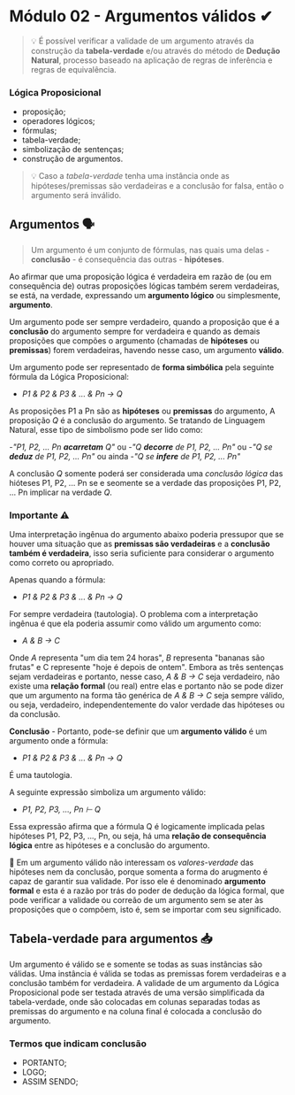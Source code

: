 # Módulo 02 - Argumentos válidos ✔

> 💡 É possível verificar a validade de um argumento através da construção da **tabela-verdade** e/ou através do método de **Dedução Natural**, processo baseado na aplicação de regras de inferência e regras de equivalência.

### Lógica Proposicional

- proposição;
- operadores lógicos;
- fórmulas;
- tabela-verdade;
- simbolização de sentenças;
- construção de argumentos.

> 💡 Caso a _tabela-verdade_ tenha uma instância onde as hipóteses/premissas são verdadeiras e a conclusão for falsa, então o argumento será inválido.

## Argumentos 🗣

> Um argumento é um conjunto de fórmulas, nas quais uma delas - **conclusão** - é consequência das outras - **hipóteses**.

Ao afirmar que uma proposição lógica é verdadeira em razão de (ou em consequência de) outras proposições lógicas também serem verdadeiras, se está, na verdade, expressando um **argumento lógico** ou simplesmente, **argumento**.

Um argumento pode ser sempre verdadeiro, quando a proposição que é a **conclusão** do argumento sempre for verdadeira e quando as demais proposições que compões o argumento (chamadas de **hipóteses** ou **premissas**) forem verdadeiras, havendo nesse caso, um argumento **válido**.

Um argumento pode ser representado de **forma simbólica** pela seguinte fórmula da Lógica Proposicional:

- _P1 & P2 & P3 & ... & Pn -> Q_

As proposições P1 a Pn são as **hipóteses** ou **premissas** do argumento, A proposição _Q_ é a conclusão do argumento. Se tratando de Linguagem Natural, esse tipo de simbolismo pode ser lido como:

-_"P1, P2, ... Pn **acarretam** Q"_ ou -_"Q **decorre** de P1, P2, ... Pn"_ ou -_"Q se **deduz** de P1, P2, ... Pn"_ ou ainda -_"Q se **infere** de P1, P2, ... Pn"_

A conclusão _Q_ somente poderá ser considerada uma _conclusão lógica_ das hióteses P1, P2, ... Pn se e seomente se a verdade das proposições P1, P2, ... Pn implicar na verdade _Q_.

### Importante ⚠

Uma interpretação ingênua do argumento abaixo poderia pressupor que se houver uma situação que as **premissas são verdadeiras** e a **conclusão também é verdadeira**, isso seria suficiente para considerar o argumento como correto ou apropriado.

Apenas quando a fórmula:

- _P1 & P2 & P3 & ... & Pn -> Q_

For sempre verdadeira (tautologia).
O problema com a interpretação ingênua é que ela poderia assumir como válido um argumento como:

- _A & B -> C_

Onde _A_ representa "um dia tem 24 horas", _B_ representa "bananas são frutas" e C represente "hoje é depois de ontem". Embora as três sentenças sejam verdadeiras e portanto, nesse caso, _A & B -> C_ seja verdadeiro, não existe uma **relação formal** (ou real) entre elas e portanto não se pode dizer que um argumento na forma tão genérica de _A & B -> C_ seja sempre válido, ou seja, verdadeiro, independentemente do valor verdade das hipóteses ou da conclusão.

**Conclusão** - Portanto, pode-se definir que um **argumento válido** é um argumento onde a fórmula:

- _P1 & P2 & P3 & ... & Pn -> Q_

É uma tautologia.

A seguinte expressão simboliza um argumento válido:

- _P1, P2, P3, …, Pn ⊢ Q_

Essa expressão afirma que a fórmula Q é logicamente implicada pelas hipóteses P1, P2, P3, ..., Pn, ou seja, há uma **relação de consequência lógica** entre as hipóteses e a conclusão do argumento.

🚨 Em um argumento válido não interessam os _valores-verdade_ das hipóteses nem da conclusão, porque somenta a forma do arugmento é capaz de garantir sua validade. Por isso ele é denominado **argumento formal** e esta é a razão por trás do poder de dedução da lógica formal, que pode verificar a validade ou correão de um argumento sem se ater às proposições que o compõem, isto é, sem se importar com seu significado.

## Tabela-verdade para argumentos 📥

Um argumento é válido se e somente se todas as suas instâncias são válidas. Uma instância é válida se todas as premissas forem verdadeiras e a conclusão também for verdadeira. A validade de um argumento da Lógica Proposicional pode ser testada através de uma versão simplificada da tabela-verdade, onde são colocadas em colunas separadas todas as premissas do argumento e na coluna final é colocada a conclusão do argumento.

### Termos que indicam conclusão

- PORTANTO;
- LOGO;
- ASSIM SENDO;
